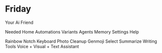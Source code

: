 # Friday
Your Ai Friend

Needed
Home
Automations
Variants
Agents
Memory
Settings
Help






































































































Rainbow Notch
Keyboard
Photo Cleanup
Genmoji
Select Summarize
Writing Tools
Voice + Visual + Text Assistant
